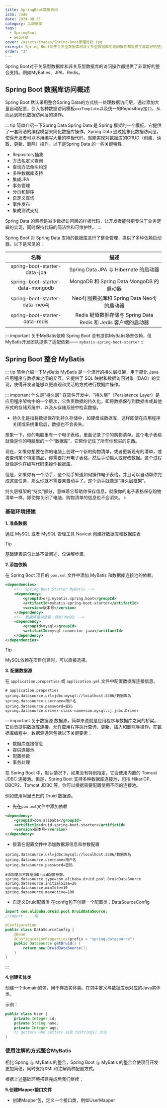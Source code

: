 ```yaml
---
title: SpringBoot数据访问
icon: code
date: 2024-08-31
category: 后端框架
tags:
  - SpringBoot
  - Web开发
cover: /assets/images/Spring-Boot原理分析.jpg
excerpt: Spring Boot对于关系型数据库和非关系型数据库的访问操作都提供了非常好的整合支持，Spring Boot整合了Spring的Spring Data用于简化数据库访问。
order: "3"
---
```

Spring Boot对于关系型数据库和非关系型数据库的访问操作都提供了非常好的整合支持。例如MyBaties、JPA、Redis。

## Spring Boot 数据库访问概述

Spring Boot 默认采用整合Spring Data的方式统一处理数据访问层，通过添加大量自动配置，引入各种数据访问模板`xxxTemplate`以及统一的Repository接口，从而达到简化数据访问层的操作。

::: tip 简单介绍一下Spring Data
Spring Data 是 Spring 框架的一个模板，它提供了一套简洁的编程模型来简化数据库操作。Spring Data 通过抽象化数据访问层，使得开发者可以不用编写大量的样板代码，就能实现对数据库的CRUD（创建、读取、更新、删除）操作。以下是Spring Data 的一些关键特性：

- Repository抽象
- 方法名定义查询
- 查询方法命名约定
- 多种数据库支持
- 集成JPA
- 事务管理
- 分页和排序
- 自定义查询
- 事件发布
- 集成测试支持

Spring Data 的目标是减少数据访问层的样板代码，让开发者能够更专注于业务逻辑的实现，同时保持代码的简洁性和可维护性。
:::

Spring Boot 对 Spring Data 支持的数据库进行了整合管理，提供了多种依赖启动器。以下是常见的：

|                名称                |                       描述                        |
| :------------------------------: | :---------------------------------------------: |
|   spring-boot-starter-data-jpa   |        Spring Data JPA 与 Hibernate 的启动器         |
| spring-boot-starter-data-mongodb |       MongoDB 和 Spring Data MongoDB 的启动器        |
|  spring-boot-starter-data-neo4j  |       Neo4j 图数据库和 Spring Data Neo4j 的启动器        |
|  spring-boot-starter-data-redis  | Redis 键值数据存储与 Spring Data Redis 和 Jedis 客户端的启动器 |

::: important 关于MyBatis依赖
Spring Boot 没有提供MyBatis场景依赖，但MyBatis开发团队提供了适配依赖—— `mybatis-spring-boot-starter`
:::

## Spring Boot 整合 MyBatis

::: tip 简单介绍一下MyBatis
MyBatis 是一个流行的持久层框架，用于简化 Java 应用程序与数据库之间的交互。它提供了 SQL 映射和数据访问对象（DAO）的实现，使得开发者能够以更直观和灵活的方式进行数据库操作。

::: important 什么是"持久层"
在软件开发中，"持久层"（Persistence Layer）是应用程序架构中的一个层次，它负责数据的持久化，即将数据保存到数据库或其他形式的存储系统中，以及从存储系统中检索数据。

- 持久化是指将数据保存到持久存储中，如硬盘或数据库，这样即使在应用程序关闭或系统重启后，数据也不会丢失。

想象一下，你的电脑里有一个电子表格，里面记录了你的购物清单。这个电子表格就像是你的电脑里的一个“数据库”，它帮你记住了所有你想买的东西。

现在，如果你想要在你的电脑上创建一个新的购物清单，或者更新现有的清单，或者查询某个特定商品，你需要打开电子表格，然后手动输入或修改数据。这个过程就像是你在编写代码来操作数据库。

但是，如果你有一个助手，这个助手知道如何操作电子表格，并且可以自动帮你完成这些任务，那么你就不需要亲自动手了。这个助手就像是“持久层框架”。

持久层框架的“持久”部分，意味着它帮助你保存信息，就像你的电子表格保存购物清单一样。即使你关闭了电脑，购物清单的信息也不会消失。
:::

### 基础环境搭建

**1. 准备数据**

通过 MySQL 或者 MySQL 管理工具 Navicat 创建好数据库和数据库表

> [!tip]
> 基础建表语句此处不做阐述，仅讲解步骤。

**2.添加依赖**

在 Spring Boot 项目的 `pom.xml` 文件中添加 MyBatis 和数据库连接池的依赖。

```xml
<dependencies>
    <!-- Spring Boot Starter MyBatis -->
    <dependency>
        <groupId>org.mybatis.spring.boot</groupId>
        <artifactId>mybatis-spring-boot-starter</artifactId>
        <version>版本号</version>
    </dependency>
    <!-- 数据库驱动依赖，例如 MySQL -->
    <dependency>
        <groupId>mysql</groupId>
        <artifactId>mysql-connector-java</artifactId>
    </dependency>
</dependencies>
```

>[!tip]
>MySQL依赖在项目创建时，可以直接选择。

**3. 配置数据源**

在 `application.properties` 或 `application.yml` 文件中配置数据库连接信息。

```properties
# application.properties
spring.datasource.url=jdbc:mysql://localhost:3306/数据库名
spring.datasource.username=用户名
spring.datasource.password=密码
spring.datasource.driver-class-name=com.mysql.cj.jdbc.Driver
```

::: important 关于数据源
数据源，简单来说就是应用程序与数据库之间的桥梁。它负责提供数据库连接，允许应用程序执行查询、更新、插入和删除等操作。在数据库编程中，数据源通常包括以下关键要素：
- 数据库连接信息
- 提供连接池
- 配置参数
- 事务处理

在 Spring Boot 中，默认情况下，如果没有特别指定，它会使用内置的 Tomcat JDBC 连接池。但是，Spring Boot 支持多种数据库连接池，包括 HikariCP、DBCP2、Tomcat JDBC 等，你可以根据需要配置使用不同的连接池。

例如使用阿里巴巴的 Druid 数据源。
- 先在`pom.xml`文件中添加依赖
```xml
<dependency>
	<groupId>com.alibaba</groupId>
	<artifictId>druid-spring-boot-starter</artifictId>
	<version>版本号</version>
</dependency>
```

- 接着在配置文件中添加数据源信息和参数配置
```properties
spring.datasource.url=jdbc:mysql://localhost:3306/数据库名
spring.datasource.username=用户名
spring.datasource.password=密码

#添加第三方数据源Druid配置参数。
spring.datasource.type=com.alibaba.druid.pool.DruidDataSource
spring.datasource.initialSize=20
spring.datasource.minIdle=10
spring.datasource.maxActive=100
```

- 自定义Druid配置类
在config包下创建一个配置类：DataSourceConfig
```java
import com.alibaba.druid.pool.DruidDataSource;
//import ... 略

@Configuration
public class DataSourceConfig {
	@Bean
	@ConfigurationProperties(prefix = "spring.datasource")
	public DataSource getDruid() {
		return new DruidDataSource();
	}
}
```

:::

**4.创建实体类**

创建一个domain的包，用于存放实体类。在包中定义与数据库表对应的Java实体类。

示例：

```java
public class User {
    private Integer id;
    private String name;
    private Integer age;
    // getters and setters 以及 toString() 方法
}
```

### 使用注解的方式整合MyBatis

相比 Spring 与 MyBatis 的整合，Spring Boot 与 MyBatis 的整合会使项目开发更加简便，同时支持XML和注解两种配置方式。

根据上述基础环境搭建完成后我们继续：

**5.创建Mapper接口文件**

- 创建Mapper包，定义一个接口类，例如UserMapper
